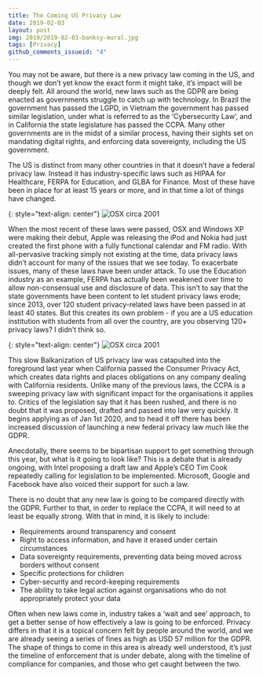 ```yaml
---
title: The Coming US Privacy Law
date: 2019-02-03
layout: post
img: 2019/2019-02-03-banksy-mural.jpg
tags: [Privacy]
github_comments_issueid: "4"
---
```


You may not be aware, but there is a new privacy law coming in the US, and though we don’t yet know the exact form it might take, it’s impact will be deeply felt. All around the world, new laws such as the GDPR are being enacted as governments struggle to catch up with technology. In Brazil the government has passed the LGPD, in Vietnam the government has passed similar legislation, under what is referred to as the ‘Cybersecurity Law’, and in California the state legislature has passed the CCPA. Many other governments are in the midst of a similar process, having their sights set on mandating digital rights, and enforcing data sovereignty, including the US government.

The US is distinct from many other countries in that it doesn’t have a federal privacy law. Instead it has industry-specific laws such as HIPAA for Healthcare, FERPA for Education, and GLBA for Finance. Most of these have been in place for at least 15 years or more, and in that time a lot of things have changed.

{: style="text-align: center"}
![OSX circa 2001]({{site.baseurl}}/assets/img/2019/2019-02-03-osx.jpg)

When the most recent of these laws were passed, OSX and Windows XP were making their debut, Apple was releasing the iPod and Nokia had just created the first phone with a fully functional calendar and FM radio. With all-pervasive tracking simply not existing at the time, data privacy laws didn’t account for many of the issues that we see today. To exacerbate issues, many of these laws have been under attack. To use the Education industry as an example, FERPA has actually been weakened over time to allow non-consensual use and disclosure of data. This isn’t to say that the state governments have been content to let student privacy laws erode; since 2013, over 120 student privacy-related laws have been passed in at least 40 states. But this creates its own problem - if you are a US education institution with students from all over the country, are you observing 120+ privacy laws? I didn’t think so.

{: style="text-align: center"}
![OSX circa 2001]({{site.baseurl}}/assets/img/2019/2019-02-03-ccpa.jpg)

This slow Balkanization of US privacy law was catapulted into the foreground last year when California passed the Consumer Privacy Act, which creates data rights and places obligations on any company dealing with California residents. Unlike many of the previous laws, the CCPA is a sweeping privacy law with significant impact for the organisations it applies to. Critics of the legislation say that it has been rushed, and there is no doubt that it was proposed, drafted and passed into law very quickly. It begins applying as of Jan 1st 2020, and to head it off there has been increased discussion of launching a new federal privacy law much like the GDPR.

Anecdotally, there seems to be bipartisan support to get something through this year, but what is it going to look like? This is a debate that is already ongoing, with Intel proposing a draft law and Apple’s CEO Tim Cook repeatedly calling for legislation to be implemented. Microsoft, Google and Facebook have also voiced their support for such a law.

There is no doubt that any new law is going to be compared directly with the GDPR. Further to that, in order to replace the CCPA, it will need to at least be equally strong. With that in mind, it is likely to include:

* Requirements around transparency and consent
* Right to access information, and have it erased under certain circumstances
* Data sovereignty requirements, preventing data being moved across borders without consent
* Specific protections for children
* Cyber-security and record-keeping requirements
* The ability to take legal action against organisations who do not appropriately protect your data

Often when new laws come in, industry takes a ‘wait and see’ approach, to get a better sense of how effectively a law is going to be enforced. Privacy differs in that it is a topical concern felt by people around the world, and we are already seeing a series of fines as high as USD 57 million for the GDPR. The shape of things to come in this area is already well understood, it’s just the timeline of enforcement that is under debate, along with the timeline of compliance for companies, and those who get caught between the two.
